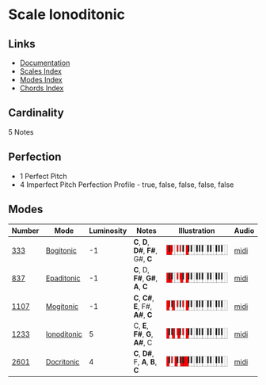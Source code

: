 # Scale Ionoditonic

## Links

- [Documentation](README.md)
- [Scales Index](Scales.md)
- [Modes Index](Modes.md)
- [Chords Index](Chords.md)

## Cardinality

5 Notes

## Perfection

- 1 Perfect Pitch
- 4 Imperfect Pitch
Perfection Profile - true, false, false, false, false

## Modes

| Number | Mode | Luminosity | Notes | Illustration | Audio |
|--------|------|------------|-------|--------------|-------|
| [333](https://ianring.com/musictheory/scales/333) | [Bogitonic](ModeBogitonic.md) | -1 | **C**, **D**, **D#**, **F#**, G#, **C** | ![CNaturalBogitonic](ModeCNaturalBogitonic.png) | [midi](https://github.com/edipermadi/music/blob/main/docs/ModeCNaturalBogitonic.mid?raw=true) | 
| [837](https://ianring.com/musictheory/scales/837) | [Epaditonic](ModeEpaditonic.md) | -1 | **C**, D, **F#**, **G#**, **A**, **C** | ![CNaturalEpaditonic](ModeCNaturalEpaditonic.png) | [midi](https://github.com/edipermadi/music/blob/main/docs/ModeCNaturalEpaditonic.mid?raw=true) | 
| [1107](https://ianring.com/musictheory/scales/1107) | [Mogitonic](ModeMogitonic.md) | -1 | **C**, **C#**, **E**, F#, **A#**, **C** | ![CNaturalMogitonic](ModeCNaturalMogitonic.png) | [midi](https://github.com/edipermadi/music/blob/main/docs/ModeCNaturalMogitonic.mid?raw=true) | 
| [1233](https://ianring.com/musictheory/scales/1233) | [Ionoditonic](ModeIonoditonic.md) | 5 | C, **E**, **F#**, **G**, **A#**, C | ![CNaturalIonoditonic](ModeCNaturalIonoditonic.png) | [midi](https://github.com/edipermadi/music/blob/main/docs/ModeCNaturalIonoditonic.mid?raw=true) | 
| [2601](https://ianring.com/musictheory/scales/2601) | [Docritonic](ModeDocritonic.md) | 4 | **C**, **D#**, F, **A**, **B**, **C** | ![CNaturalDocritonic](ModeCNaturalDocritonic.png) | [midi](https://github.com/edipermadi/music/blob/main/docs/ModeCNaturalDocritonic.mid?raw=true) | 
